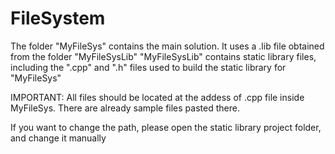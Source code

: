 # FileSystem

The folder "MyFileSys" contains the main solution. It uses a .lib file obtained from the folder "MyFileSysLib"
"MyFileSysLib" contains static library files, including the ".cpp" and ".h" files used to build the static library for "MyFileSys"

IMPORTANT: All files should be located at the addess of .cpp file inside MyFileSys. There are already sample files pasted there.

If you want to change the path, please open the static library project folder, and change it manually
